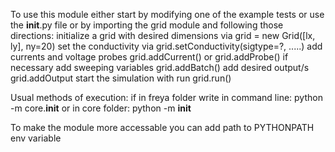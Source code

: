 To use this module either start by modifying one of the example tests or use the __init__.py file
or by importing the grid module and following those directions:
	initialize a grid with desired dimensions via    	grid = new Grid([lx, ly], ny=20)
	set the conductivity via 						 	grid.setConductivity(sigtype=?, .....)
	add currents and voltage probes  					grid.addCurrent() or grid.addProbe()
	if necessary add sweeping variables 				grid.addBatch()
	add desired output/s 								grid.addOutput
	start the simulation with run 						grid.run()

Usual methods of execution:
	if in freya folder write in command line: python -m core.__init__
	or in core folder: python -m __init__


To make the module more accessable you can add path to PYTHONPATH env variable